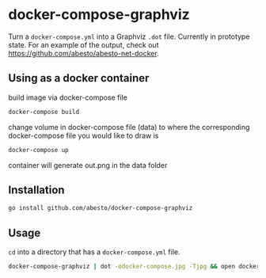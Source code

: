 # docker-compose-graphviz

Turn a `docker-compose.yml` into a Graphviz `.dot` file. Currently in prototype state. For an example of the output,
check out https://github.com/abesto/abesto-net-docker.

## Using as a docker container
build image via docker-compose file
```sh
docker-compose build 
```
change volume in docker-compose file (data) to where the corresponding docker-compose file you would like to draw is
```sh
docker-compose up 
```
container will generate out.png in the data folder

## Installation

```sh
go install github.com/abesto/docker-compose-graphviz
```

## Usage

`cd` into a directory that has a `docker-compose.yml` file.

```sh
docker-compose-graphviz | dot -odocker-compose.jpg -Tjpg && open docker-compose.jpg
```